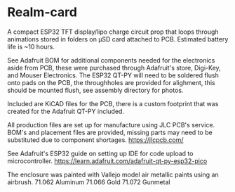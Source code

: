# Realm-card
A compact ESP32 TFT display/lipo charge circuit prop that loops through animations stored in folders on µSD card attached to PCB. Estimated battery life is ~10 hours.

See Adafruit BOM for additional components needed for the electronics aside from PCB, these were purchased through Adafruit's store, Digi-Key, and Mouser Electronics.
The ESP32 QT-PY will need to be soldered flush onto pads on the PCB, the throughholes are provided for alighment, this should be mounted flush, see assembly directory for photos.

Included are KiCAD files for the PCB, there is a custom footprint that was created for the Adafruit QT-PY included.

All production files are set up for manufacture using JLC PCB's service. BOM's and placement files are provided, missing parts may need to be substituted due to component shortages.
https://jlcpcb.com/

See Adafruit's ESP32 guide on setting up IDE for code upload to microcontroller.
https://learn.adafruit.com/adafruit-qt-py-esp32-pico

The enclosure was painted with Vallejo model air metallic paints using an airbrush.
71.062 Aluminum
71.066 Gold
71.072 Gunmetal
